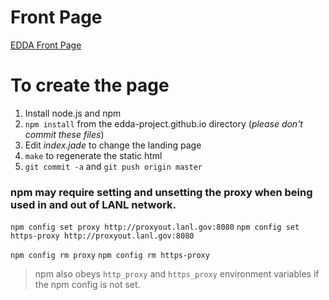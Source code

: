 Front Page
==========

[EDDA Front Page](http://edda-project.github.io)

# To create the page #

1. Install node.js and npm
2. `npm install` from the edda-project.github.io directory (*please don't commit these files*)
3. Edit *index.jade* to change the landing page
4. `make` to regenerate the static html
5. `git commit -a` and `git push origin master`

### npm may require setting and unsetting the proxy when being used in and out of LANL network. ###

`npm config set proxy http://proxyout.lanl.gov:8080`
`npm config set https-proxy http://proxyout.lanl.gov:8080`

`npm config rm proxy`
`npm config rm https-proxy`

> npm also obeys `http_proxy` and `https_proxy` environment variables if the npm config is not set.
